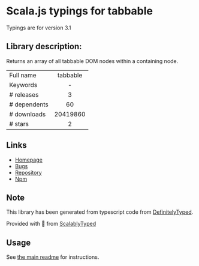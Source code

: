 
# Scala.js typings for tabbable

Typings are for version 3.1

## Library description:
Returns an array of all tabbable DOM nodes within a containing node.

|                    |                 |
| ------------------ | :-------------: |
| Full name          | tabbable |
| Keywords           | - |
| # releases         | 3 |
| # dependents       | 60 |
| # downloads        | 20419860 |
| # stars            | 2 |

## Links
- [Homepage](https://github.com/focus-trap/tabbable#readme)
- [Bugs](https://github.com/focus-trap/tabbable/issues)
- [Repository](https://github.com/davidtheclark/tabbable)
- [Npm](https://www.npmjs.com/package/tabbable)
    


## Note
This library has been generated from typescript code from [DefinitelyTyped](https://definitelytyped.org).

Provided with :purple_heart: from [ScalablyTyped](https://github.com/oyvindberg/ScalablyTyped)

## Usage
See [the main readme](../../readme.md) for instructions.


